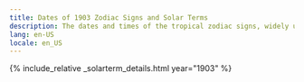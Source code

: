 ```yaml
---
title: Dates of 1903 Zodiac Signs and Solar Terms
description: The dates and times of the tropical zodiac signs, widely used in western astrology, and solar terms of year 1903
lang: en-US
locale: en_US
---
```

{% include_relative _solarterm_details.html year="1903" %}
